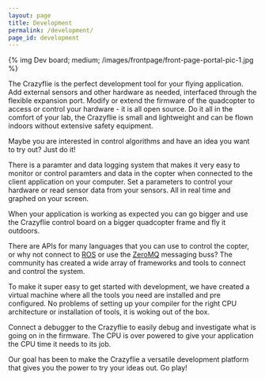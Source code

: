 ```yaml
---
layout: page
title: Development
permalink: /development/
page_id: development
---
```


{% img Dev board; medium; /images/frontpage/front-page-portal-pic-1.jpg %}

The Crazyflie is the perfect development tool for your flying application. Add external
sensors and other hardware as needed, interfaced through the flexible expansion 
port. Modify or extend the firmware of the quadcopter to access or control your 
hardware - it is all open source. Do it all in the comfort of your
lab, the Crazyflie is small and lightweight and can be flown indoors without 
extensive safety equipment.

Maybe you are interested in 
control algorithms and have an idea you want to try out? Just do it!

There is a paramter and data logging system that makes it very easy to monitor
or control paramters and data in the copter when connected to the client 
application on your computer. Set a parameters to control your hardware or 
read sensor data from your sensors. All in real time and graphed on your screen.
 
When your application is working as expected you can go bigger and use the Crazyflie 
control board on a bigger quadcopter frame and fly it outdoors.  

There are APIs for many languages that you can use to control the copter, or 
why not connect to [ROS](http://www.ros.org/) or use the 
[ZeroMQ](http://zeromq.org/) messaging buss? The community has 
created a wide array of frameworks and tools to connect and control the system.

To make it super easy to get started with development, we have created a 
virtual machine where all the tools you need are installed and pre configured.
No problems of setting up your compiler for the right CPU architecture or 
installation of tools, it is woking out of the box.

Connect a debugger to the Crazyflie to easily debug and investigate what is 
going on in the firmware. The CPU is over powered to give your application the 
CPU time it needs to its job. 

Our goal has been to make the Crazyflie a versatile development platform that 
gives you the power to try your ideas out. Go play!